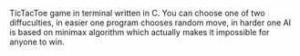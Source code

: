 TicTacToe game in terminal written in C. You can choose one of two diffuculties, in easier one program chooses random move, in harder one AI is based on minimax algorithm which actually makes it impossible for anyone to win.
